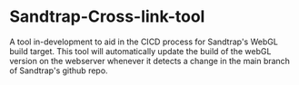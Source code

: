 # Sandtrap-Cross-link-tool
A tool in-development to aid in the CICD process for Sandtrap's WebGL build target. This tool will automatically update the build of the webGL version on the webserver whenever it detects a change in the main branch of Sandtrap's github repo.
